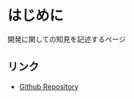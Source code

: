 # はじめに
開発に関しての知見を記述するページ

## リンク
- [Github Repository](https://github.com/ShunsukeNONOMURA/mkdocs-development)
